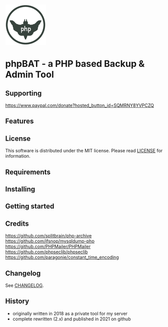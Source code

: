 ![phpBAT](https://raw.githubusercontent.com/robertsaupe/phpbat/master/.github/phpbat_mini.png)

# phpBAT - a PHP based Backup &amp; Admin Tool

## Supporting
https://www.paypal.com/donate?hosted_button_id=SQMRNY8YVPCZQ

## Features

## License
This software is distributed under the MIT license. Please read [LICENSE](LICENSE) for information.

## Requirements

## Installing

## Getting started

## Credits
https://github.com/splitbrain/php-archive
https://github.com/ifsnop/mysqldump-php
https://github.com/PHPMailer/PHPMailer
https://github.com/phpseclib/phpseclib
https://github.com/paragonie/constant_time_encoding

## Changelog
See [CHANGELOG](CHANGELOG.md).

## History
- originally written in 2018 as a private tool for my server
- complete rewritten (2.x) and published in 2021 on github